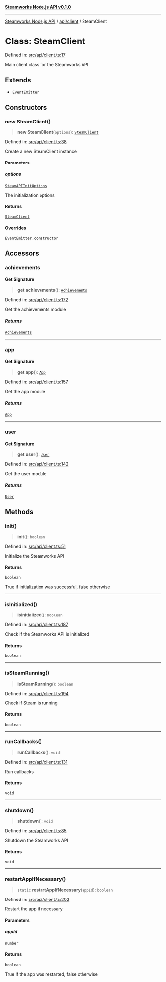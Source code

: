 [**Steamworks Node.js API v0.1.0**](../../../README.md)

***

[Steamworks Node.js API](../../../modules.md) / [api/client](../README.md) / SteamClient

# Class: SteamClient

Defined in: [src/api/client.ts:17](https://github.com/MikalDev/steam-koffi/blob/57920fe5c92a340b13303d2cc44034af83ea4270/src/api/client.ts#L17)

Main client class for the Steamworks API

## Extends

- `EventEmitter`

## Constructors

### new SteamClient()

> **new SteamClient**(`options`): [`SteamClient`](SteamClient.md)

Defined in: [src/api/client.ts:38](https://github.com/MikalDev/steam-koffi/blob/57920fe5c92a340b13303d2cc44034af83ea4270/src/api/client.ts#L38)

Create a new SteamClient instance

#### Parameters

##### options

[`SteamAPIInitOptions`](../../../bindings/types/interfaces/SteamAPIInitOptions.md)

The initialization options

#### Returns

[`SteamClient`](SteamClient.md)

#### Overrides

`EventEmitter.constructor`

## Accessors

### achievements

#### Get Signature

> **get** **achievements**(): [`Achievements`](../../achievements/classes/Achievements.md)

Defined in: [src/api/client.ts:172](https://github.com/MikalDev/steam-koffi/blob/57920fe5c92a340b13303d2cc44034af83ea4270/src/api/client.ts#L172)

Get the achievements module

##### Returns

[`Achievements`](../../achievements/classes/Achievements.md)

***

### app

#### Get Signature

> **get** **app**(): [`App`](../../app/classes/App.md)

Defined in: [src/api/client.ts:157](https://github.com/MikalDev/steam-koffi/blob/57920fe5c92a340b13303d2cc44034af83ea4270/src/api/client.ts#L157)

Get the app module

##### Returns

[`App`](../../app/classes/App.md)

***

### user

#### Get Signature

> **get** **user**(): [`User`](../../user/classes/User.md)

Defined in: [src/api/client.ts:142](https://github.com/MikalDev/steam-koffi/blob/57920fe5c92a340b13303d2cc44034af83ea4270/src/api/client.ts#L142)

Get the user module

##### Returns

[`User`](../../user/classes/User.md)

## Methods

### init()

> **init**(): `boolean`

Defined in: [src/api/client.ts:51](https://github.com/MikalDev/steam-koffi/blob/57920fe5c92a340b13303d2cc44034af83ea4270/src/api/client.ts#L51)

Initialize the Steamworks API

#### Returns

`boolean`

True if initialization was successful, false otherwise

***

### isInitialized()

> **isInitialized**(): `boolean`

Defined in: [src/api/client.ts:187](https://github.com/MikalDev/steam-koffi/blob/57920fe5c92a340b13303d2cc44034af83ea4270/src/api/client.ts#L187)

Check if the Steamworks API is initialized

#### Returns

`boolean`

***

### isSteamRunning()

> **isSteamRunning**(): `boolean`

Defined in: [src/api/client.ts:194](https://github.com/MikalDev/steam-koffi/blob/57920fe5c92a340b13303d2cc44034af83ea4270/src/api/client.ts#L194)

Check if Steam is running

#### Returns

`boolean`

***

### runCallbacks()

> **runCallbacks**(): `void`

Defined in: [src/api/client.ts:131](https://github.com/MikalDev/steam-koffi/blob/57920fe5c92a340b13303d2cc44034af83ea4270/src/api/client.ts#L131)

Run callbacks

#### Returns

`void`

***

### shutdown()

> **shutdown**(): `void`

Defined in: [src/api/client.ts:85](https://github.com/MikalDev/steam-koffi/blob/57920fe5c92a340b13303d2cc44034af83ea4270/src/api/client.ts#L85)

Shutdown the Steamworks API

#### Returns

`void`

***

### restartAppIfNecessary()

> `static` **restartAppIfNecessary**(`appId`): `boolean`

Defined in: [src/api/client.ts:202](https://github.com/MikalDev/steam-koffi/blob/57920fe5c92a340b13303d2cc44034af83ea4270/src/api/client.ts#L202)

Restart the app if necessary

#### Parameters

##### appId

`number`

#### Returns

`boolean`

True if the app was restarted, false otherwise
